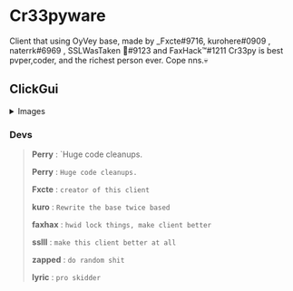 # Cr33pyware

Client that using OyVey base, made by _Fxcte#9716, kurohere#0909 , naterrk#6969 , SSLWasTaken 🐴#9123 and FaxHack™#1211
Cr33py is best pvper,coder, and the richest person ever. Cope nns.💀

## ClickGui

<details>
 <summary>Images</summary>

![](https://cdn.discordapp.com/attachments/876463640415469568/883904657267781662/unknown.png)
![](https://cdn.discordapp.com/attachments/876463640415469568/883906555651711006/unknown.png)
![](https://cdn.discordapp.com/attachments/876463640415469568/883907019982135296/unknown.png)
![](https://cdn.discordapp.com/attachments/876463640415469568/883908901836308480/Capture.PNG)
</details>

### Devs


> **Perry** : `Huge code cleanups.
>
> **Perry** : `Huge code cleanups.`
>
> **Fxcte** : `creator of this client`
>
> **kuro** : `Rewrite the base twice based`
>
> **faxhax** : `hwid lock things, make client better`
>
> **sslll** : `make this client better at all`
>
>**zapped** : `do random shit`
>
> **lyric** : `pro skidder`
> 
